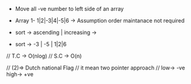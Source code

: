 - Move all -ve number to left side of an array
- Array 1-   1|2|-3|4|-5|6   -> Assumption order maintanace not required
- sort -> ascending | increasing ->


- sort -> -3 | -5 | 1|2|6

// T.C -> O(nlog)
// S.C -> O(n)

// (2)=> Dutch national Flag 
// it mean two pointer approach
// low-> -ve   high-> +ve

